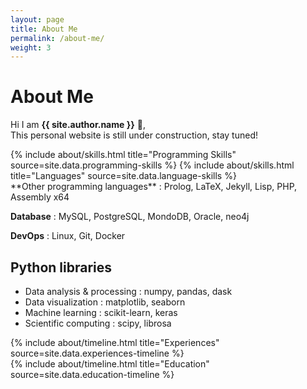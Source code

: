 ```yaml
---
layout: page
title: About Me
permalink: /about-me/
weight: 3
---
```


# **About Me**

Hi I am **{{ site.author.name }}** :wave:,<br>
This personal website is still under construction, stay tuned!

<div class="row">
{% include about/skills.html title="Programming Skills" source=site.data.programming-skills %}
{% include about/skills.html title="Languages" source=site.data.language-skills %}
</div>
**Other programming languages** : Prolog, LaTeX, Jekyll, Lisp, PHP, Assembly x64

**Database** : MySQL, PostgreSQL, MondoDB, Oracle, neo4j

**DevOps** : Linux, Git, Docker

## Python libraries

- Data analysis & processing : numpy, pandas, dask
- Data visualization : matplotlib, seaborn
- Machine learning : scikit-learn, keras
- Scientific computing : scipy, librosa


<div class="row">
{% include about/timeline.html title="Experiences" source=site.data.experiences-timeline %}
</div>

<div class="row">
{% include about/timeline.html title="Education" source=site.data.education-timeline %}
</div>
